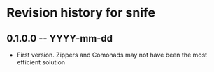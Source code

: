 # Revision history for snife

## 0.1.0.0 -- YYYY-mm-dd

* First version.
  Zippers and Comonads may not have been the most efficient solution
